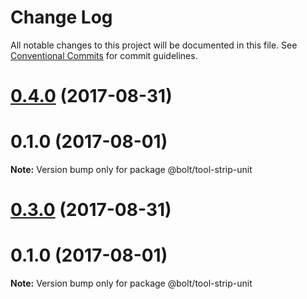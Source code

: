 # Change Log

All notable changes to this project will be documented in this file.
See [Conventional Commits](https://conventionalcommits.org) for commit guidelines.

<a name="0.4.0"></a>
# [0.4.0](https://github.com/bolt-design-system/bolt/compare/@bolt/tool-strip-unit@0.1.0...@bolt/tool-strip-unit@0.4.0) (2017-08-31)



<a name="0.1.0"></a>
# 0.1.0 (2017-08-01)




**Note:** Version bump only for package @bolt/tool-strip-unit

<a name="0.3.0"></a>
# [0.3.0](https://github.com/bolt-design-system/bolt/compare/@bolt/tool-strip-unit@0.1.0...@bolt/tool-strip-unit@0.3.0) (2017-08-31)



<a name="0.1.0"></a>
# 0.1.0 (2017-08-01)




**Note:** Version bump only for package @bolt/tool-strip-unit
